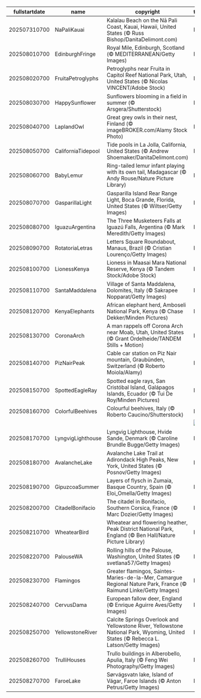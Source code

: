 |fullstartdate|name|copyright|title|image|
|--|--|--|--|--|
202507310700|NaPaliKauai|Kalalau Beach on the Nā Pali Coast, Kauai, Hawaii, United States (© Russ Bishop/DanitaDelimont.com)|Info|![](/en-AU/2025/08/202507310700NaPaliKauai.jpg)|
202508010700|EdinburghFringe|Royal Mile, Edinburgh, Scotland (© MEDITERRANEAN/Getty Images)|Info|![](/en-AU/2025/08/202508010700EdinburghFringe.jpg)|
202508020700|FruitaPetroglyphs|Petroglyphs near Fruita in Capitol Reef National Park, Utah, United States (© Nicolas VINCENT/Adobe Stock)|Info|![](/en-AU/2025/08/202508020700FruitaPetroglyphs.jpg)|
202508030700|HappySunflower|Sunflowers blooming in a field in summer (© Arsgera/Shutterstock)|Info|![](/en-AU/2025/08/202508030700HappySunflower.jpg)|
202508040700|LaplandOwl|Great grey owls in their nest, Finland (© imageBROKER.com/Alamy Stock Photo)|Info|![](/en-AU/2025/08/202508040700LaplandOwl.jpg)|
202508050700|CaliforniaTidepool|Tide pools in La Jolla, California, United States (© Andrew Shoemaker/DanitaDelimont.com)|Info|![](/en-AU/2025/08/202508050700CaliforniaTidepool.jpg)|
202508060700|BabyLemur|Ring-tailed lemur infant playing with its own tail, Madagascar (© Andy Rouse/Nature Picture Library)|Info|![](/en-AU/2025/08/202508060700BabyLemur.jpg)|
202508070700|GasparillaLight|Gasparilla Island Rear Range Light, Boca Grande, Florida, United States (© Wiltser/Getty Images)|Info|![](/en-AU/2025/08/202508070700GasparillaLight.jpg)|
202508080700|IguazuArgentina|The Three Musketeers Falls at Iguazú Falls, Argentina (© Mark Meredith/Getty Images)|Info|![](/en-AU/2025/08/202508080700IguazuArgentina.jpg)|
202508090700|RotatoriaLetras|Letters Square Roundabout, Manaus, Brazil (© Cristian Lourenço/Getty Images)|Info|![](/en-AU/2025/08/202508090700RotatoriaLetras.jpg)|
202508100700|LionessKenya|Lioness in Maasai Mara National Reserve, Kenya (© Tandem Stock/Adobe Stock)|Info|![](/en-AU/2025/08/202508100700LionessKenya.jpg)|
202508110700|SantaMaddalena|Village of Santa Maddalena, Dolomites, Italy (© Sakrapee Nopparat/Getty Images)|Info|![](/en-AU/2025/08/202508110700SantaMaddalena.jpg)|
202508120700|KenyaElephants|African elephant herd, Amboseli National Park, Kenya (© Chase Dekker/Minden Pictures)|Info|![](/en-AU/2025/08/202508120700KenyaElephants.jpg)|
202508130700|CoronaArch|A man rappels off Corona Arch near Moab, Utah, United States (© Grant Ordelheide/TANDEM Stills + Motion)|Info|![](/en-AU/2025/08/202508130700CoronaArch.jpg)|
202508140700|PizNairPeak|Cable car station on Piz Nair mountain, Graubünden, Switzerland (© Roberto Moiola/Alamy)|Info|![](/en-AU/2025/08/202508140700PizNairPeak.jpg)|
202508150700|SpottedEagleRay|Spotted eagle rays, San Cristóbal Island, Galápagos Islands, Ecuador (© Tui De Roy/Minden Pictures)|Info|![](/en-AU/2025/08/202508150700SpottedEagleRay.jpg)|
202508160700|ColorfulBeehives|Colourful beehives, Italy (© Roberto Caucino/Shutterstock)|Info|![](/en-AU/2025/08/202508160700ColorfulBeehives.jpg)|
||||![](/en-AU/2025/08/.jpg)|
202508170700|LyngvigLighthouse|Lyngvig Lighthouse, Hvide Sande, Denmark (© Caroline Brundle Bugge/Getty Images)|Info|![](/en-AU/2025/08/202508170700LyngvigLighthouse.jpg)|
202508180700|AvalancheLake|Avalanche Lake Trail at Adirondack High Peaks, New York, United States (© Posnov/Getty Images)|Info|![](/en-AU/2025/08/202508180700AvalancheLake.jpg)|
202508190700|GipuzcoaSummer|Layers of flysch in Zumaia, Basque Country, Spain (© Eloi_Omella/Getty Images)|Info|![](/en-AU/2025/08/202508190700GipuzcoaSummer.jpg)|
202508200700|CitadelBonifacio|The citadel in Bonifacio, Southern Corsica, France (© Marc Dozier/Getty Images)|Info|![](/en-AU/2025/08/202508200700CitadelBonifacio.jpg)|
202508210700|WheatearBird|Wheatear and flowering heather, Peak District National Park, England (© Ben Hall/Nature Picture Library)|Info|![](/en-AU/2025/08/202508210700WheatearBird.jpg)|
202508220700|PalouseWA|Rolling hills of the Palouse, Washington, United States (© svetlana57/Getty Images)|Info|![](/en-AU/2025/08/202508220700PalouseWA.jpg)|
202508230700|Flamingos|Greater flamingos, Saintes-Maries-de-la-Mer, Camargue Regional Nature Park, France (© Raimund Linke/Getty Images)|Info|![](/en-AU/2025/08/202508230700Flamingos.jpg)|
202508240700|CervusDama|European fallow deer, England (© Enrique Aguirre Aves/Getty Images)|Info|![](/en-AU/2025/08/202508240700CervusDama.jpg)|
202508250700|YellowstoneRiver|Calcite Springs Overlook and Yellowstone River, Yellowstone National Park, Wyoming, United States (© Rebecca L. Latson/Getty Images)|Info|![](/en-AU/2025/08/202508250700YellowstoneRiver.jpg)|
202508260700|TrulliHouses|Trullo buildings in Alberobello, Apulia, Italy (© Feng Wei Photography/Getty Images)|Info|![](/en-AU/2025/08/202508260700TrulliHouses.jpg)|
202508270700|FaroeLake|Sørvágsvatn lake, Island of Vágar, Faroe Islands (© Anton Petrus/Getty Images)|Info|![](/en-AU/2025/08/202508270700FaroeLake.jpg)|

